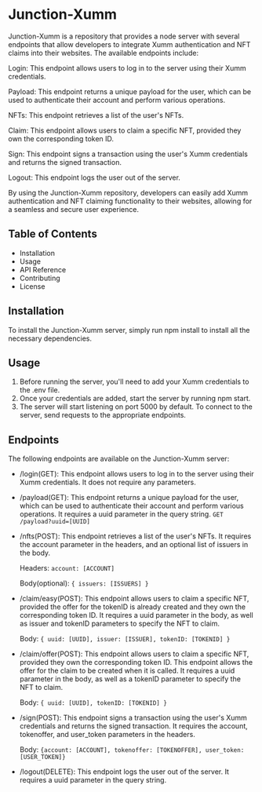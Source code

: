 # Junction-Xumm

Junction-Xumm is a repository that provides a node server with several endpoints that allow developers to integrate Xumm authentication and NFT claims into their websites. The available endpoints include:

Login: This endpoint allows users to log in to the server using their Xumm credentials.

Payload: This endpoint returns a unique payload for the user, which can be used to authenticate their account and perform various operations.

NFTs: This endpoint retrieves a list of the user's NFTs.

Claim: This endpoint allows users to claim a specific NFT, provided they own the corresponding token ID.

Sign: This endpoint signs a transaction using the user's Xumm credentials and returns the signed transaction.

Logout: This endpoint logs the user out of the server.

By using the Junction-Xumm repository, developers can easily add Xumm authentication and NFT claiming functionality to their websites, allowing for a seamless and secure user experience.

## Table of Contents

- Installation
- Usage
- API Reference
- Contributing
- License

## Installation

To install the Junction-Xumm server, simply run npm install to install all the necessary dependencies.

## Usage

1. Before running the server, you'll need to add your Xumm credentials to the .env file.
2. Once your credentials are added, start the server by running npm start.
3. The server will start listening on port 5000 by default. To connect to the server, send requests to the appropriate endpoints.

## Endpoints

The following endpoints are available on the Junction-Xumm server:

- /login(GET): This endpoint allows users to log in to the server using their Xumm credentials. It does not require any parameters.
- /payload(GET): This endpoint returns a unique payload for the user, which can be used to authenticate their account and perform various operations. It requires a uuid parameter in the query string.
	`GET /payload?uuid=[UUID]`
- /nfts(POST): This endpoint retrieves a list of the user's NFTs. It requires the account parameter in the headers, and an optional list of issuers in the body.

	Headers: `account: [ACCOUNT]`
	
	Body(optional): `{ issuers: [ISSUERS] }`
- /claim/easy(POST): This endpoint allows users to claim a specific NFT, provided the offer for the tokenID is already created and they own the corresponding token ID. It requires a uuid parameter in the body, as well as issuer and tokenID parameters to specify the NFT to claim.

	Body: `{ uuid: [UUID], issuer: [ISSUER], tokenID: [TOKENID] }`
- /claim/offer(POST): This endpoint allows users to claim a specific NFT, provided they own the corresponding token ID. This endpoint allows the offer for the claim to be created when it is called. It requires a uuid parameter in the body, as well as a tokenID parameter to specify the NFT to claim.

	Body: `{ uuid: [UUID], tokenID: [TOKENID] }`
- /sign(POST): This endpoint signs a transaction using the user's Xumm credentials and returns the signed transaction. It requires the account, tokenoffer, and user_token parameters in the headers.

	Body: `{account: [ACCOUNT], tokenoffer: [TOKENOFFER], user_token: [USER_TOKEN]}`
- /logout(DELETE): This endpoint logs the user out of the server. It requires a uuid parameter in the query string.

